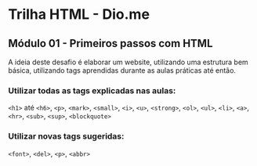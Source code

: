 # Trilha HTML - Dio.me

## Módulo 01 - Primeiros passos com HTML

A ideia deste desafio é elaborar um website, utilizando uma estrutura bem básica, utilizando tags aprendidas durante as aulas práticas até então.

### Utilizar todas as tags explicadas nas aulas:
`<h1>` até `<h6>`, `<p>`, `<mark>`, `<small>`, `<i>`, `<u>`, `<strong>`, `<ol>`, `<ul>`, `<li>`, `<a>`, `<hr>`, `<sub>`, `<sup>`, `<blockquote>`

### Utilizar novas tags sugeridas:
`<font>`, `<del>`, `<p>`, `<abbr>` 
